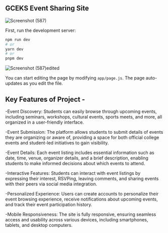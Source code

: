 
## GCEKS Event Sharing Site 

![Screenshot (587)](https://github.com/YashDhumke/GCEK-S-Event-Sharing-Application/assets/89930129/715c6aef-ef56-421e-99ee-7e98c70b24a7)

First, run the development server:

```bash
npm run dev
# or
yarn dev
# or
pnpm dev
```

![Screenshot (587)edited](https://github.com/YashDhumke/GCEK-S-Event-Sharing-Application/assets/89930129/3f4d0459-37d4-4670-b588-383e8a50a744)

You can start editing the page by modifying `app/page.js`. The page auto-updates as you edit the file.


## Key Features of Project - 

-Event Discovery: Students can easily browse through upcoming events, including seminars, workshops, cultural events, sports meets, and more, all organized in a user-friendly interface.

-Event Submission: The platform allows students to submit details of events they are organizing or aware of, providing a space for both official college events and student-led initiatives to gain visibility.

-Event Details: Each event listing includes essential information such as date, time, venue, organizer details, and a brief description, enabling students to make informed decisions about which events to attend.

-Interactive Features: Students can interact with event listings by expressing their interest, RSVPing, leaving comments, and sharing events with their peers via social media integration.

-Personalized Experience: Users can create accounts to personalize their event browsing experience, receive notifications about upcoming events, and track their event participation history.

-Mobile Responsiveness: The site is fully responsive, ensuring seamless access and usability across various devices, including smartphones, tablets, and desktop computers.


